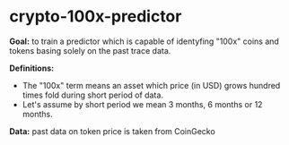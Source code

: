 # crypto-100x-predictor

**Goal:** to train a predictor which is capable of identyfing "100x" coins and tokens basing solely on the past trace data. 

**Definitions:**

* The "100x" term means an asset which price (in USD) grows hundred times fold during short period of data. 
* Let's assume by short period we mean 3 months, 6 months or 12 months. 

**Data:** past data on token price is taken from CoinGecko
